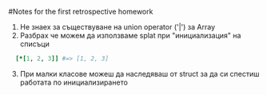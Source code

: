 #Notes for the first retrospective homework

1. Не знаех за съществуване на union operator ('|') за Array
2. Разбрах че можем да използваме splat при "инициализация" на списъци
```ruby
  [*[1, 2, 3]] #=> [1, 2, 3]
```
3. При малки класове можеш да наследяваш от struct за да си спестиш работата
   по инициализирането
